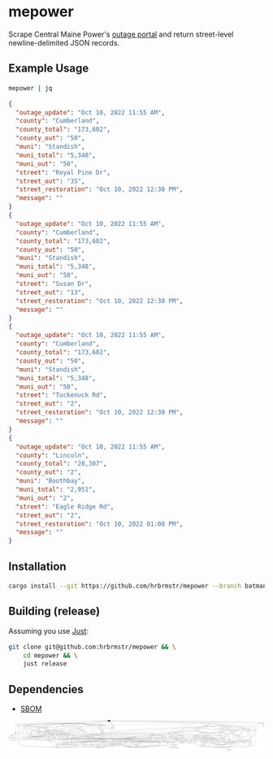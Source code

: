 # mepower

Scrape Central Maine Power's [outage portal](https://ecmp.cmpco.com/OutageReports/CMP.html) and return street-level newline-delimited JSON records.

## Example Usage

```bash
mepower | jq
```

```json
{
  "outage_update": "Oct 10, 2022 11:55 AM",
  "county": "Cumberland",
  "county_total": "173,602",
  "county_out": "50",
  "muni": "Standish",
  "muni_total": "5,348",
  "muni_out": "50",
  "street": "Royal Pine Dr",
  "street_out": "35",
  "street_restoration": "Oct 10, 2022 12:30 PM",
  "message": ""
}
{
  "outage_update": "Oct 10, 2022 11:55 AM",
  "county": "Cumberland",
  "county_total": "173,602",
  "county_out": "50",
  "muni": "Standish",
  "muni_total": "5,348",
  "muni_out": "50",
  "street": "Susan Dr",
  "street_out": "13",
  "street_restoration": "Oct 10, 2022 12:30 PM",
  "message": ""
}
{
  "outage_update": "Oct 10, 2022 11:55 AM",
  "county": "Cumberland",
  "county_total": "173,602",
  "county_out": "50",
  "muni": "Standish",
  "muni_total": "5,348",
  "muni_out": "50",
  "street": "Tuckenuck Rd",
  "street_out": "2",
  "street_restoration": "Oct 10, 2022 12:30 PM",
  "message": ""
}
{
  "outage_update": "Oct 10, 2022 11:55 AM",
  "county": "Lincoln",
  "county_total": "28,307",
  "county_out": "2",
  "muni": "Boothbay",
  "muni_total": "2,951",
  "muni_out": "2",
  "street": "Eagle Ridge Rd",
  "street_out": "2",
  "street_restoration": "Oct 10, 2022 01:00 PM",
  "message": ""
}
```

## Installation

```bash
cargo install --git https://github.com/hrbrmstr/mepower --branch batman
```

## Building (release)

Assuming you use [Just](https://github.com/casey/just):

```bash
git clone git@github.com:hrbrmstr/mepower && \
	cd mepower && \
	just release
```

## Dependencies

- [SBOM](bom.xml)

![deps](assets/graph.svg)